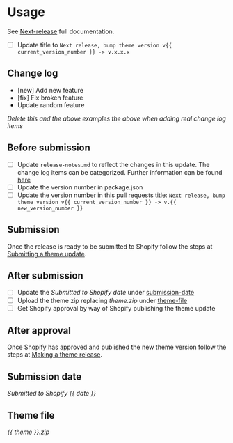 # Usage

See [Next-release](https://www.notion.so/fluorescentdesigninc/Next-release-941a304da9674a549a63a2c93743ecff?pvs=4) full documentation.

- [ ] Update title to `Next release, bump theme version v{{ current_version_number }} -> v.x.x.x`

## Change log

- [new] Add new feature
- [fix] Fix broken feature
- Update random feature

_Delete this and the above examples the above when adding real change log items_

## Before submission

- [ ] Update `release-notes.md` to reflect the changes in this update. The change log items can be categorized. Further information can be found [here](https://www.notion.so/fluorescentdesigninc/release-notes-md-33639b74d76b425cab224b8b6e09b95f?pvs=4)
- [ ] Update the version number in package.json
- [ ] Update the version number in this pull requests title: `Next release, bump theme version v{{ current_version_number }} -> v.{{ new_version_number }}`

## Submission

Once the release is ready to be submitted to Shopify follow the steps at [Submitting a theme update](https://www.notion.so/fluorescentdesigninc/Submitting-a-theme-update-8fba3c6a4e2f48479082e1f0a25918b3?pvs=4).

## After submission

- [ ] Update the _Submitted to Shopify date_ under [submission-date](#submission-date)
- [ ] Upload the theme zip replacing _theme.zip_ under [theme-file](#theme-file)
- [ ] Get Shopify approval by way of Shopify publishing the theme update

## After approval

Once Shopify has approved and published the new theme version follow the steps at [Making a theme release](https://www.notion.so/fluorescentdesigninc/Making-a-theme-release-5c1cdb412c2a4e52b6ce604ec77329c3?pvs=4).

## Submission date<a id='submission-date'></a>

_Submitted to Shopify {{ date }}_
## Theme file<a id='theme-file'></a>

_{{ theme }}.zip_
